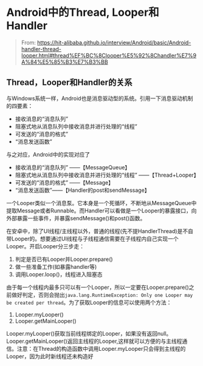 # Android中的Thread, Looper和Handler

> From: https://hit-alibaba.github.io/interview/Android/basic/Android-handler-thread-looper.html#thread%EF%BC%8Clooper%E5%92%8Chandler%E7%9A%84%E5%85%B3%E7%B3%BB

## Thread，Looper和Handler的关系

与Windows系统一样，Android也是消息驱动型的系统。引用一下消息驱动机制的四要素：

- 接收消息的“消息队列”
- 阻塞式地从消息队列中接收消息并进行处理的“线程”
- 可发送的“消息的格式”
- “消息发送函数”

与之对应，Android中的实现对应了

- 接收消息的“消息队列” ——【MessageQueue】
- 阻塞式地从消息队列中接收消息并进行处理的“线程” ——【Thread+Looper】
- 可发送的“消息的格式” ——【Message】
- “消息发送函数”——【Handler的post和sendMessage】

一个Looper类似一个消息泵。它本身是一个死循环，不断地从MessageQueue中提取Message或者Runnable。而Handler可以看做是一个Looper的暴露接口，向外部暴露一些事件，并暴露sendMessage()和post()函数。

在安卓中，除了UI线程/主线程以外，普通的线程(先不提HandlerThread)是不自带Looper的。想要通过UI线程与子线程通信需要在子线程内自己实现一个Looper。开启Looper分三步走：

1. 判定是否已有Looper并Looper.prepare()
2. 做一些准备工作(如暴露handler等)
3. 调用Looper.loop()，线程进入阻塞态

由于每一个线程内最多只可以有一个Looper，所以一定要在Looper.prepare()之前做好判定，否则会抛出`java.lang.RuntimeException: Only one Looper may be created per thread`。为了获取Looper的信息可以使用两个方法：

1. Looper.myLooper()
2. Looper.getMainLooper()

Looper.myLooper()获取当前线程绑定的Looper，如果没有返回null。Looper.getMainLooper()返回主线程的Looper,这样就可以方便的与主线程通信。注意：在Thread的构造函数中调用Looper.myLooper只会得到主线程的Looper，因为此时新线程还未构造好

